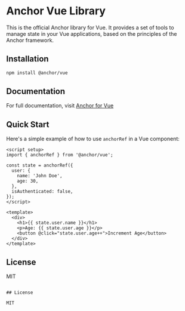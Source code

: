 # Anchor Vue Library

This is the official Anchor library for Vue. It provides a set of tools to manage state in your Vue applications, based on the principles of the Anchor framework.

## Installation

```bash
npm install @anchor/vue
```

## Documentation

For full documentation, visit [Anchor for Vue](https://beerush-id.github.io/anchor/docs/vue/introduction.html)

## Quick Start

Here's a simple example of how to use `anchorRef` in a Vue component:

```vue
<script setup>
import { anchorRef } from '@anchor/vue';

const state = anchorRef({
  user: {
    name: 'John Doe',
    age: 30,
  },
  isAuthenticated: false,
});
</script>

<template>
  <div>
    <h1>{{ state.user.name }}</h1>
    <p>Age: {{ state.user.age }}</p>
    <button @click="state.user.age++">Increment Age</button>
  </div>
</template>
```

## License

MIT

```

## License

MIT
```
